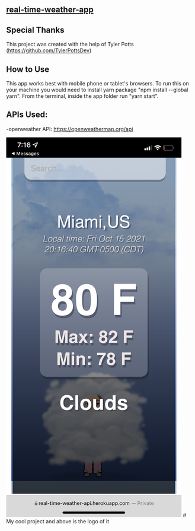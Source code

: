 
## [real-time-weather-app](https://real-time-weather-api.herokuapp.com/)

## Special Thanks

This project was created with the help of Tyler Potts (https://github.com/TylerPottsDev) 
## How to Use
This app works best with mobile phone or tablet's browsers.
To run this on your machine you would need to install yarn package "npm install --global yarn". 
From the terminal, inside the app folder run "yarn start". 

## APIs Used:
-openweather API:  https://openweathermap.org/api

<img src="demo1.png" alt="My cool logo"/>
# My cool project and above is the logo of it
